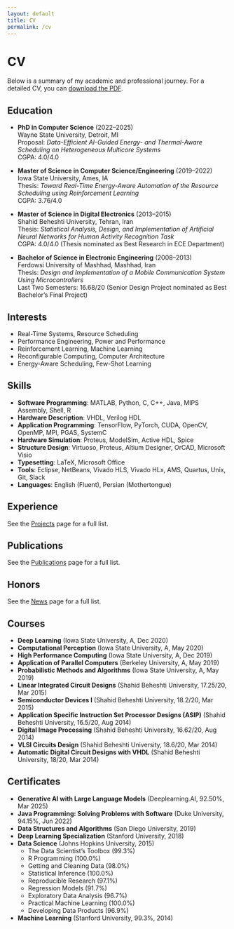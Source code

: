 ```yaml
---
layout: default
title: CV
permalink: /cv
---
```


# CV

Below is a summary of my academic and professional journey. For a detailed CV, you can [download the PDF](https://drive.google.com/file/d/1MIBMP1KqHO3HnNIuELnxrwSHhtVKOlwc/view?usp=sharing).

## Education

- **PhD in Computer Science** (2022–2025)  
  Wayne State University, Detroit, MI  
  Proposal: *Data-Efficient AI-Guided Energy- and Thermal-Aware Scheduling on Heterogeneous Multicore Systems*  
  CGPA: 4.0/4.0

- **Master of Science in Computer Science/Engineering** (2019–2022)  
  Iowa State University, Ames, IA  
  Thesis: *Toward Real-Time Energy-Aware Automation of the Resource Scheduling using Reinforcement Learning*  
  CGPA: 3.76/4.0

- **Master of Science in Digital Electronics** (2013–2015)  
  Shahid Beheshti University, Tehran, Iran  
  Thesis: *Statistical Analysis, Design, and Implementation of Artificial Neural Networks for Human Activity Recognition Task*  
  CGPA: 4.0/4.0 (Thesis nominated as Best Research in ECE Department)

- **Bachelor of Science in Electronic Engineering** (2008–2013)  
  Ferdowsi University of Mashhad, Mashhad, Iran  
  Thesis: *Design and Implementation of a Mobile Communication System Using Microcontrollers*  
  Last Two Semesters: 16.68/20 (Senior Design Project nominated as Best Bachelor’s Final Project)

## Interests

- Real-Time Systems, Resource Scheduling
- Performance Engineering, Power and Performance
- Reinforcement Learning, Machine Learning
- Reconfigurable Computing, Computer Architecture
- Energy-Aware Scheduling, Few-Shot Learning

## Skills

- **Software Programming**: MATLAB, Python, C, C++, Java, MIPS Assembly, Shell, R
- **Hardware Description**: VHDL, Verilog HDL
- **Application Programming**: TensorFlow, PyTorch, CUDA, OpenCV, OpenMP, MPI, PGAS, SystemC
- **Hardware Simulation**: Proteus, ModelSim, Active HDL, Spice
- **Structure Design**: Virtuoso, Proteus, Altium Designer, OrCAD, Microsoft Visio
- **Typesetting**: LaTeX, Microsoft Office
- **Tools**: Eclipse, NetBeans, Vivado HLS, Vivado HLx, AMS, Quartus, Unix, Git, Slack
- **Languages**: English (Fluent), Persian (Mothertongue)

## Experience

See the [Projects](/projects) page for a full list.


## Publications

See the [Publications](/publications) page for a full list.


## Honors

See the [News](/news) page for a full list.


## Courses

- **Deep Learning** (Iowa State University, A, Dec 2020)
- **Computational Perception** (Iowa State University, A, May 2020)
- **High Performance Computing** (Iowa State University, A, Dec 2019)
- **Application of Parallel Computers** (Berkeley University, A, May 2019)
- **Probabilistic Methods and Algorithms** (Iowa State University, A, May 2019)
- **Linear Integrated Circuit Designs** (Shahid Beheshti University, 17.25/20, Mar 2015)
- **Semiconductor Devices I** (Shahid Beheshti University, 18.2/20, Mar 2015)
- **Application Specific Instruction Set Processor Designs (ASIP)** (Shahid Beheshti University, 16.5/20, Aug 2014)
- **Digital Image Processing** (Shahid Beheshti University, 16.62/20, Aug 2014)
- **VLSI Circuits Design** (Shahid Beheshti University, 18.6/20, Mar 2014)
- **Automatic Digital Circuit Designs with VHDL** (Shahid Beheshti University, 18/20, Mar 2014)

## Certificates

- **Generative AI with Large Language Models** (Deeplearning.AI, 92.50%, Mar 2025)
- **Java Programming: Solving Problems with Software** (Duke University, 94.15%, Jun 2022)
- **Data Structures and Algorithms** (San Diego University, 2019)
- **Deep Learning Specialization** (Stanford University, 2018)
- **Data Science** (Johns Hopkins University, 2015)  
  - The Data Scientist’s Toolbox (99.3%)  
  - R Programming (100.0%)  
  - Getting and Cleaning Data (98.0%)  
  - Statistical Inference (100.0%)  
  - Reproducible Research (97.1%)  
  - Regression Models (91.7%)  
  - Exploratory Data Analysis (96.7%)  
  - Practical Machine Learning (100.0%)  
  - Developing Data Products (96.9%)
- **Machine Learning** (Stanford University, 99.3%, 2014)
